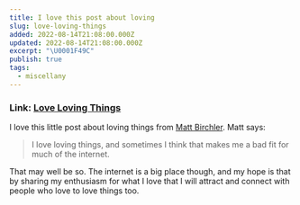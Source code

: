 ```yaml
---
title: I love this post about loving
slug: love-loving-things
added: 2022-08-14T21:08:00.000Z
updated: 2022-08-14T21:08:00.000Z
excerpt: "\U0001F49C"
publish: true
tags:
  - miscellany
---
```


### Link: [Love Loving Things](https://birchtree.me/blog/love-loving-things/)

I love this little post about loving things from [Matt Birchler](https://birchtree.me/). Matt says:

> I love loving things, and sometimes I think that makes me a bad fit for much of the internet.

That may well be so. The internet is a big place though, and my hope is that by sharing my enthusiasm for what I love that I will attract and connect with people who love to love things too.

